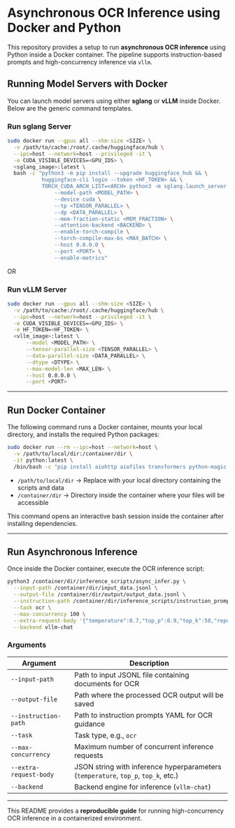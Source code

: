 # Asynchronous OCR Inference using Docker and Python

This repository provides a setup to run **asynchronous OCR inference** using Python inside a Docker container. The pipeline supports instruction-based prompts and high-concurrency inference via `vllm`.

## Running Model Servers with Docker

You can launch model servers using either **sglang** or **vLLM** inside Docker. Below are the generic command templates.

### Run sglang Server

```bash
sudo docker run --gpus all --shm-size <SIZE> \
  -v /path/to/cache:/root/.cache/huggingface/hub \
  --ipc=host --network=host --privileged -it \
  -e CUDA_VISIBLE_DEVICES=<GPU_IDS> \
  <sglang_image>:latest \
  bash -c "python3 -m pip install --upgrade huggingface_hub && \
           huggingface-cli login --token <HF_TOKEN> && \
           TORCH_CUDA_ARCH_LIST=<ARCH> python3 -m sglang.launch_server \
               --model-path <MODEL_PATH> \
               --device cuda \
               --tp <TENSOR_PARALLEL> \
               --dp <DATA_PARALLEL> \
               --mem-fraction-static <MEM_FRACTION> \
               --attention-backend <BACKEND> \
               --enable-torch-compile \
               --torch-compile-max-bs <MAX_BATCH> \
               --host 0.0.0.0 \
               --port <PORT> \
               --enable-metrics"
```

OR

### Run vLLM Server

```bash
sudo docker run --gpus all --shm-size <SIZE> \
  -v /path/to/cache:/root/.cache/huggingface/hub \
  --ipc=host --network=host --privileged -it \
  -e CUDA_VISIBLE_DEVICES=<GPU_IDS> \
  -e HF_TOKEN=<HF_TOKEN> \
  <vllm_image>:latest \
      --model <MODEL_PATH> \
      --tensor-parallel-size <TENSOR_PARALLEL> \
      --data-parallel-size <DATA_PARALLEL> \
      --dtype <DTYPE> \
      --max-model-len <MAX_LEN> \
      --host 0.0.0.0 \
      --port <PORT>
```

---


## Run Docker Container

The following command runs a Docker container, mounts your local directory, and installs the required Python packages:

```bash
sudo docker run --rm --ipc=host --network=host \
  -v /path/to/local/dir:/container/dir \
  -it python:latest \
  /bin/bash -c "pip install aiohttp aiofiles transformers python-magic && /bin/bash"
```

* `/path/to/local/dir` → Replace with your local directory containing the scripts and data
* `/container/dir` → Directory inside the container where your files will be accessible

This command opens an interactive bash session inside the container after installing dependencies.

---

## Run Asynchronous Inference

Once inside the Docker container, execute the OCR inference script:

```bash
python3 /container/dir/inference_scripts/async_infer.py \
  --input-path /container/dir/input_data.jsonl \
  --output-file /container/dir/output/output_data.jsonl \
  --instruction-path /container/dir/inference_scripts/instruction_prompts.yml \
  --task ocr \
  --max-concurrency 100 \
  --extra-request-body '{"temperature":0.7,"top_p":0.9,"top_k":50,"repetition_penalty":1.2,"min_p":0.01}' \
  --backend vllm-chat
```

### Arguments

| Argument               | Description                                                                        |
| ---------------------- | ---------------------------------------------------------------------------------- |
| `--input-path`         | Path to input JSONL file containing documents for OCR                              |
| `--output-file`        | Path where the processed OCR output will be saved                                  |
| `--instruction-path`   | Path to instruction prompts YAML for OCR guidance                                  |
| `--task`               | Task type, e.g., `ocr`                                                             |
| `--max-concurrency`    | Maximum number of concurrent inference requests                                    |
| `--extra-request-body` | JSON string with inference hyperparameters (`temperature`, `top_p`, `top_k`, etc.) |
| `--backend`            | Backend engine for inference (`vllm-chat`)                                         |

---

This README provides a **reproducible guide** for running high-concurrency OCR inference in a containerized environment.
